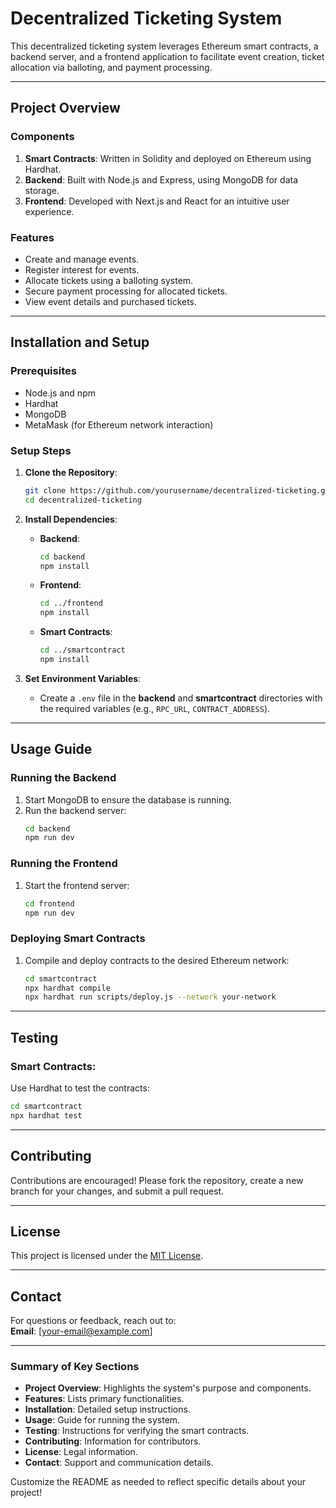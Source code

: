 

# Decentralized Ticketing System

This decentralized ticketing system leverages Ethereum smart contracts, a backend server, and a frontend application to facilitate event creation, ticket allocation via balloting, and payment processing.

---

## Project Overview

### **Components**
1. **Smart Contracts**: Written in Solidity and deployed on Ethereum using Hardhat.
2. **Backend**: Built with Node.js and Express, using MongoDB for data storage.
3. **Frontend**: Developed with Next.js and React for an intuitive user experience.

### **Features**
- Create and manage events.
- Register interest for events.
- Allocate tickets using a balloting system.
- Secure payment processing for allocated tickets.
- View event details and purchased tickets.

---

## Installation and Setup

### **Prerequisites**
- Node.js and npm
- Hardhat
- MongoDB
- MetaMask (for Ethereum network interaction)

### **Setup Steps**
1. **Clone the Repository**:
   ```bash
   git clone https://github.com/yourusername/decentralized-ticketing.git
   cd decentralized-ticketing
   ```

2. **Install Dependencies**:
   - **Backend**:
     ```bash
     cd backend
     npm install
     ```
   - **Frontend**:
     ```bash
     cd ../frontend
     npm install
     ```
   - **Smart Contracts**:
     ```bash
     cd ../smartcontract
     npm install
     ```

3. **Set Environment Variables**:
   - Create a `.env` file in the **backend** and **smartcontract** directories with the required variables (e.g., `RPC_URL`, `CONTRACT_ADDRESS`).

---

## Usage Guide

### **Running the Backend**
1. Start MongoDB to ensure the database is running.
2. Run the backend server:
   ```bash
   cd backend
   npm run dev
   ```

### **Running the Frontend**
1. Start the frontend server:
   ```bash
   cd frontend
   npm run dev
   ```

### **Deploying Smart Contracts**
1. Compile and deploy contracts to the desired Ethereum network:
   ```bash
   cd smartcontract
   npx hardhat compile
   npx hardhat run scripts/deploy.js --network your-network
   ```

---

## Testing

### **Smart Contracts**:
Use Hardhat to test the contracts:
```bash
cd smartcontract
npx hardhat test
```

---

## Contributing

Contributions are encouraged! Please fork the repository, create a new branch for your changes, and submit a pull request.

---

## License

This project is licensed under the [MIT License](LICENSE).

---

## Contact

For questions or feedback, reach out to:  
**Email**: [your-email@example.com]

--- 

### Summary of Key Sections
- **Project Overview**: Highlights the system's purpose and components.
- **Features**: Lists primary functionalities.
- **Installation**: Detailed setup instructions.
- **Usage**: Guide for running the system.
- **Testing**: Instructions for verifying the smart contracts.
- **Contributing**: Information for contributors.
- **License**: Legal information.
- **Contact**: Support and communication details.

Customize the README as needed to reflect specific details about your project!